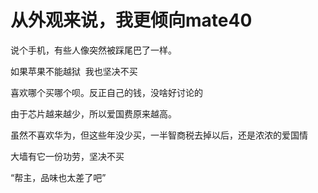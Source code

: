 # 从外观来说，我更倾向mate40


说个手机，有些人像突然被踩尾巴了一样。

如果苹果不能越狱&nbsp;&nbsp;我也坚决不买<img id="aimg_C25LW" onclick="zoom(this, this.src, 0, 0, 0)" class="zoom" src="https://cdn.jsdelivr.net/gh/hishis/forum-master/public/images/patch.gif" onmouseover="img_onmouseoverfunc(this)" onload="thumbImg(this)" border="0" alt="" />

喜欢哪个买哪个呗。反正自己的钱，没啥好讨论的

由于芯片越来越少，所以爱国费原来越高。

虽然不喜欢华为，但这些年没少买，一半智商税去掉以后，还是浓浓的爱国情

大墙有它一份功劳，坚决不买

“帮主，品味也太差了吧”
